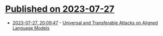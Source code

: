# [Published on 2023-07-27](index.md)

* [2023-07-27, 20:09:47](https://lobste.rs/s/4s9jyk/universal_transferable_attacks_on) - [Universal and Transferable Attacks on Aligned Language Models](https://llm-attacks.org/)
